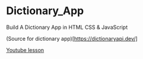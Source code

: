 # Dictionary_App
Build A Dictionary App in HTML CSS & JavaScript 

(Source for dictionary app)[https://dictionaryapi.dev/]

[Youtube lesson](https://youtu.be/uqgCF3JIHkA)
